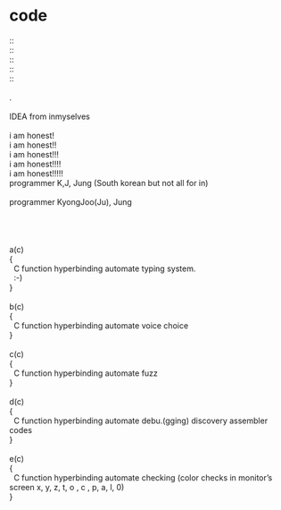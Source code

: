 # code
::<br>
::<br>
::<br>
::<br>
::<br>
<br>
.<br>
<br>
IDEA from inmyselves<br>
<br>
i am honest!<br>
i am honest!!<br>
i am honest!!!<br>
i am honest!!!!<br>
i am honest!!!!!<br>
programmer K,J, Jung (South korean but not all for in)<br>
<br>
programmer KyongJoo(Ju), Jung<br>
<br>
<br>
<br>
<br>
a(c)<br>
{<br>
&nbsp;&nbsp;C function hyperbinding automate typing system.<br>
&nbsp;&nbsp;:-)<br>
}<br>
<br>
b(c)<br>
{<br>
&nbsp;&nbsp;C function hyperbinding automate voice choice<br>
}<br>
<br>
c(c)<br>
{<br>
&nbsp;&nbsp;C function hyperbinding automate fuzz<br>
}<br>
<br>
d(c)<br>
{<br>
&nbsp;&nbsp;C function hyperbinding automate debu.(gging) discovery assembler codes<br>
}<br>
<br>
e(c)<br>
{<br>
&nbsp;&nbsp;C function hyperbinding automate checking (color checks in monitor’s screen x, y, z, t, o , c , p, a, l, 0)<br> 
}<br>

